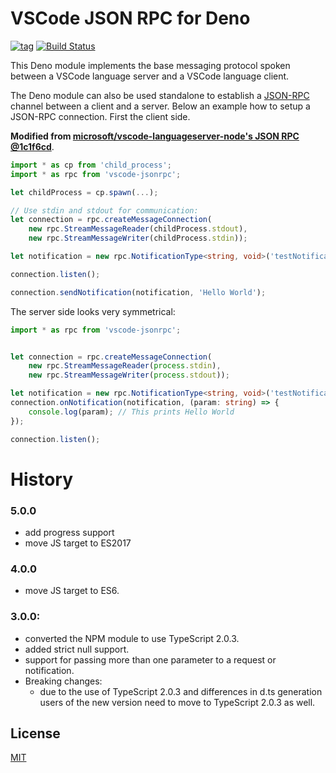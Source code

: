 # VSCode JSON RPC for Deno

[![tag](https://img.shields.io/github/release/denodev/deno_vscode_languageserver)](https://github.com/denodev/deno_vscode_languageserver/releases)
[![Build Status](https://github.com/denodev/deno_vscode_languageserver/workflows/ci/badge.svg?branch=master)](https://github.com/denodev/deno_vscode_languageserver/actions)

This Deno module implements the base messaging protocol spoken between a VSCode language server and a VSCode language client.

The Deno module can also be used standalone to establish a [JSON-RPC](http://www.jsonrpc.org/) channel between
a client and a server. Below an example how to setup a JSON-RPC connection. First the client side.

**Modified from [microsoft/vscode-languageserver-node's JSON RPC @1c1f6cd](https://github.com/microsoft/vscode-languageserver-node/tree/1c1f6cd/jsonrpc)**.

```ts
import * as cp from 'child_process';
import * as rpc from 'vscode-jsonrpc';

let childProcess = cp.spawn(...);

// Use stdin and stdout for communication:
let connection = rpc.createMessageConnection(
	new rpc.StreamMessageReader(childProcess.stdout),
	new rpc.StreamMessageWriter(childProcess.stdin));

let notification = new rpc.NotificationType<string, void>('testNotification');

connection.listen();

connection.sendNotification(notification, 'Hello World');
```

The server side looks very symmetrical:

```ts
import * as rpc from 'vscode-jsonrpc';


let connection = rpc.createMessageConnection(
	new rpc.StreamMessageReader(process.stdin),
	new rpc.StreamMessageWriter(process.stdout));

let notification = new rpc.NotificationType<string, void>('testNotification');
connection.onNotification(notification, (param: string) => {
	console.log(param); // This prints Hello World
});

connection.listen();
```

# History

### 5.0.0

- add progress support
- move JS target to ES2017

### 4.0.0

- move JS target to ES6.

### 3.0.0:

- converted the NPM module to use TypeScript 2.0.3.
- added strict null support.
- support for passing more than one parameter to a request or notification.
- Breaking changes:
  - due to the use of TypeScript 2.0.3 and differences in d.ts generation users of the new version need to move to
    TypeScript 2.0.3 as well.

## License
[MIT](https://github.com/Microsoft/vscode-languageserver-node/blob/master/License.txt)